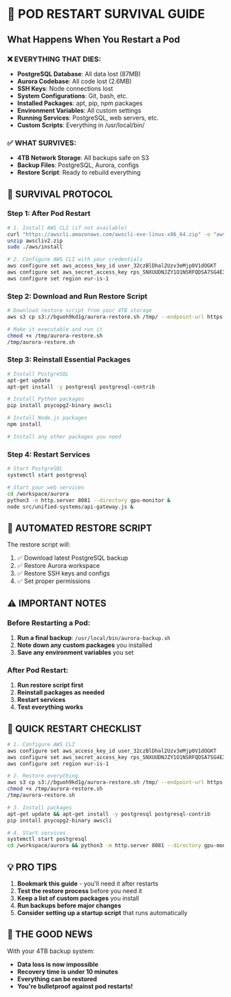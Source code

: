 # 🚨 POD RESTART SURVIVAL GUIDE

## What Happens When You Restart a Pod

### ❌ EVERYTHING THAT DIES:
- **PostgreSQL Database**: All data lost (87MB)
- **Aurora Codebase**: All code lost (2.6MB)
- **SSH Keys**: Node connections lost
- **System Configurations**: Git, bash, etc.
- **Installed Packages**: apt, pip, npm packages
- **Environment Variables**: All custom settings
- **Running Services**: PostgreSQL, web servers, etc.
- **Custom Scripts**: Everything in /usr/local/bin/

### ✅ WHAT SURVIVES:
- **4TB Network Storage**: All backups safe on S3
- **Backup Files**: PostgreSQL, Aurora, configs
- **Restore Script**: Ready to rebuild everything

## 🚀 SURVIVAL PROTOCOL

### Step 1: After Pod Restart
```bash
# 1. Install AWS CLI (if not available)
curl "https://awscli.amazonaws.com/awscli-exe-linux-x86_64.zip" -o "awscliv2.zip"
unzip awscliv2.zip
sudo ./aws/install

# 2. Configure AWS CLI with your credentials
aws configure set aws_access_key_id user_32czBlDhal2Uzv3eMjp0V1dOGKT
aws configure set aws_secret_access_key rps_SNXUUDNJZY1O1NSRFQDSA7SG4E3A185HSS4NGJBA1grih9
aws configure set region eur-is-1
```

### Step 2: Download and Run Restore Script
```bash
# Download restore script from your 4TB storage
aws s3 cp s3://bguoh9kd1g/aurora-restore.sh /tmp/ --endpoint-url https://s3api-eur-is-1.runpod.io

# Make it executable and run it
chmod +x /tmp/aurora-restore.sh
/tmp/aurora-restore.sh
```

### Step 3: Reinstall Essential Packages
```bash
# Install PostgreSQL
apt-get update
apt-get install -y postgresql postgresql-contrib

# Install Python packages
pip install psycopg2-binary awscli

# Install Node.js packages
npm install

# Install any other packages you need
```

### Step 4: Restart Services
```bash
# Start PostgreSQL
systemctl start postgresql

# Start your web services
cd /workspace/aurora
python3 -m http.server 8081 --directory gpu-monitor &
node src/unified-systems/api-gateway.js &
```

## 🔄 AUTOMATED RESTORE SCRIPT

The restore script will:
1. ✅ Download latest PostgreSQL backup
2. ✅ Restore Aurora workspace
3. ✅ Restore SSH keys and configs
4. ✅ Set proper permissions

## ⚠️ IMPORTANT NOTES

### Before Restarting a Pod:
1. **Run a final backup**: `/usr/local/bin/aurora-backup.sh`
2. **Note down any custom packages** you installed
3. **Save any environment variables** you set

### After Pod Restart:
1. **Run restore script first**
2. **Reinstall packages as needed**
3. **Restart services**
4. **Test everything works**

## 🎯 QUICK RESTART CHECKLIST

```bash
# 1. Configure AWS CLI
aws configure set aws_access_key_id user_32czBlDhal2Uzv3eMjp0V1dOGKT
aws configure set aws_secret_access_key rps_SNXUUDNJZY1O1NSRFQDSA7SG4E3A185HSS4NGJBA1grih9
aws configure set region eur-is-1

# 2. Restore everything
aws s3 cp s3://bguoh9kd1g/aurora-restore.sh /tmp/ --endpoint-url https://s3api-eur-is-1.runpod.io
chmod +x /tmp/aurora-restore.sh
/tmp/aurora-restore.sh

# 3. Install packages
apt-get update && apt-get install -y postgresql postgresql-contrib
pip install psycopg2-binary awscli

# 4. Start services
systemctl start postgresql
cd /workspace/aurora && python3 -m http.server 8081 --directory gpu-monitor &
```

## 💡 PRO TIPS

1. **Bookmark this guide** - you'll need it after restarts
2. **Test the restore process** before you need it
3. **Keep a list of custom packages** you install
4. **Run backups before major changes**
5. **Consider setting up a startup script** that runs automatically

## 🎉 THE GOOD NEWS

With your 4TB backup system:
- **Data loss is now impossible**
- **Recovery time is under 10 minutes**
- **Everything can be restored**
- **You're bulletproof against pod restarts!**
